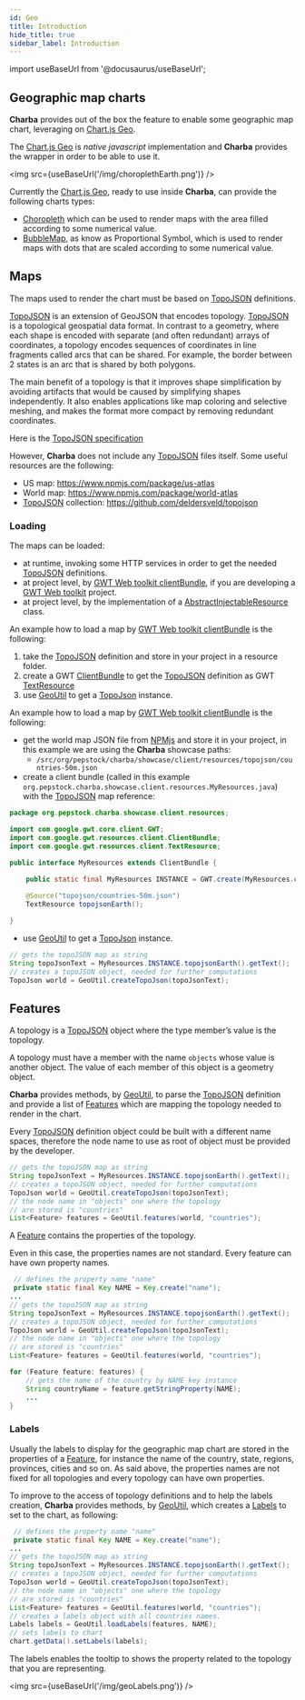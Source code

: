 ```yaml
---
id: Geo
title: Introduction
hide_title: true
sidebar_label: Introduction
---
```

import useBaseUrl from '@docusaurus/useBaseUrl';

## Geographic map charts

**Charba** provides out of the box the feature to enable some geographic map chart, leveraging on [Chart.js Geo](https://github.com/sgratzl/chartjs-chart-geo).

The [Chart.js Geo](https://github.com/sgratzl/chartjs-chart-geo) is *native javascript* implementation and **Charba** provides the wrapper in order to be able to use it.

<img src={useBaseUrl('/img/choroplethEarth.png')} />

Currently the [Chart.js Geo](https://github.com/sgratzl/chartjs-chart-geo), ready to use inside **Charba**, can provide the following charts types:

  * [Choropleth](ChartChoropleth) which can be used to render maps with the area filled according to some numerical value.
  * [BubbleMap](ChartBubbleMap), as know as Proportional Symbol, which is used to render maps with dots that are scaled according to some numerical value. 

## Maps

The maps used to render the chart must be based on [TopoJSON](https://github.com/topojson/topojson) definitions.

[TopoJSON](https://github.com/topojson/topojson) is an extension of GeoJSON that encodes topology. [TopoJSON](https://github.com/topojson/topojson) is a topological geospatial data format. In contrast to a geometry, where each shape is encoded with separate (and often redundant) arrays of coordinates, a topology encodes sequences of coordinates in line fragments called arcs that can be shared. For example, the border between 2 states is an arc that is shared by both polygons.

The main benefit of a topology is that it improves shape simplification by avoiding artifacts that would be caused by simplifying shapes independently. It also enables applications like map coloring and selective meshing, and makes the format more compact by removing redundant coordinates. 

Here is the [TopoJSON specification](https://github.com/topojson/topojson-specification)

However, **Charba** does not include any [TopoJSON](https://github.com/topojson/topojson) files itself. Some useful resources are the following:

  * US map: https://www.npmjs.com/package/us-atlas
  * World map: https://www.npmjs.com/package/world-atlas
  * [TopoJSON](https://github.com/topojson/topojson) collection: https://github.com/deldersveld/topojson

### Loading

The maps can be loaded:

  * at runtime, invoking some HTTP services in order to get the needed [TopoJSON](https://github.com/topojson/topojson) definitions.
  * at project level, by [GWT Web toolkit clientBundle](http://www.gwtproject.org/doc/latest/DevGuideClientBundle.html#TextResource), if you are developing a [GWT Web toolkit](http://www.gwtproject.org/) project.
  * at project level, by the implementation of a [AbstractInjectableResource](https://pepstock-org.github.io/Charba/6.3/org/pepstock/charba/client/resources/AbstractInjectableResource.html) class.

An example how to load a map by [GWT Web toolkit clientBundle](http://www.gwtproject.org/doc/latest/DevGuideClientBundle.html#TextResource) is the following:
  
  1. take the [TopoJSON](https://github.com/topojson/topojson) definition and store in your project in a resource folder.
  1. create a GWT [ClientBundle](http://www.gwtproject.org/doc/latest/DevGuideClientBundle.html) to get the [TopoJSON](https://github.com/topojson/topojson) definition as GWT [TextResource](http://www.gwtproject.org/doc/latest/DevGuideClientBundle.html#TextResource)
  1. use [GeoUtil](https://pepstock-org.github.io/Charba/6.3/org/pepstock/charba/client/geo/GeoUtil.html) to get a [TopoJson](https://pepstock-org.github.io/Charba/6.3/org/pepstock/charba/client/geo/TopoJson.html) instance.

An example how to load a map by [GWT Web toolkit clientBundle](http://www.gwtproject.org/doc/latest/DevGuideClientBundle.html#TextResource) is the following:

 * get the world map JSON file from [NPMjs](https://cdn.jsdelivr.net/npm/world-atlas@2/countries-50m.json) and store it in your project, in this example we are using the **Charba** showcase paths:
    * `/src/org/pepstock/charba/showcase/client/resources/topojson/countries-50m.json`
 * create a client bundle (called in this example `org.pepstock.charba.showcase.client.resources.MyResources.java`) with the [TopoJSON](https://github.com/topojson/topojson) map reference:

```java
package org.pepstock.charba.showcase.client.resources;

import com.google.gwt.core.client.GWT;
import com.google.gwt.resources.client.ClientBundle;
import com.google.gwt.resources.client.TextResource;

public interface MyResources extends ClientBundle {
	
	public static final MyResources INSTANCE = GWT.create(MyResources.class);

	@Source("topojson/countries-50m.json")
	TextResource topojsonEarth();

}    
```

 * use [GeoUtil](https://pepstock-org.github.io/Charba/6.3/org/pepstock/charba/client/geo/GeoUtil.html) to get a [TopoJson](https://pepstock-org.github.io/Charba/6.3/org/pepstock/charba/client/geo/TopoJson.html) instance.

```java
// gets the topoJSON map as string
String topoJsonText = MyResources.INSTANCE.topojsonEarth().getText();
// creates a topoJSON object, needed for further computations
TopoJson world = GeoUtil.createTopoJson(topoJsonText);
```

## Features

A topology is a [TopoJSON](https://github.com/topojson/topojson) object where the type member’s value is the topology.

A topology must have a member with the name `objects` whose value is another object. The value of each member of this object is a geometry object.

**Charba** provides methods, by [GeoUtil](https://pepstock-org.github.io/Charba/6.3/org/pepstock/charba/client/geo/GeoUtil.html), to parse the [TopoJSON](https://github.com/topojson/topojson) definition and provide a list of [Features](https://pepstock-org.github.io/Charba/6.3/org/pepstock/charba/client/geo/Feature.html) which are mapping the topology needed to render in the chart.

Every [TopoJSON](https://github.com/topojson/topojson) definition object could be built with a different name spaces, therefore the node name to use as root of object must be provided by the developer.

 ```java
// gets the topoJSON map as string
String topoJsonText = MyResources.INSTANCE.topojsonEarth().getText();
// creates a topoJSON object, needed for further computations
TopoJson world = GeoUtil.createTopoJson(topoJsonText);
// the node name in "objects" one where the topology
// are stored is "countries" 
List<Feature> features = GeoUtil.features(world, "countries");
```

A [Feature](https://pepstock-org.github.io/Charba/6.3/org/pepstock/charba/client/geo/Feature.html) contains the properties of the topology.

Even in this case, the properties names are not standard. Every feature can have own property names.

```java
 // defines the property name "name"
 private static final Key NAME = Key.create("name");
... 
// gets the topoJSON map as string
String topoJsonText = MyResources.INSTANCE.topojsonEarth().getText();
// creates a topoJSON object, needed for further computations
TopoJson world = GeoUtil.createTopoJson(topoJsonText);
// the node name in "objects" one where the topology
// are stored is "countries" 
List<Feature> features = GeoUtil.features(world, "countries");

for (Feature feature: features) {
    // gets the name of the country by NAME key instance
	String countryName = feature.getStringProperty(NAME);
	...
}
```

### Labels

Usually the labels to display for the geographic map chart are stored in the properties of a [Feature](https://pepstock-org.github.io/Charba/6.3/org/pepstock/charba/client/geo/Feature.html), for instance the name of the country, state, regions, provinces, cities and so on. As said above, the properties names are not fixed for all topologies and every topology can have own properties.

To improve to the access of topology definitions and to help the labels creation, **Charba** provides methods, by [GeoUtil](https://pepstock-org.github.io/Charba/6.3/org/pepstock/charba/client/geo/GeoUtil.html), which creates a [Labels](https://pepstock-org.github.io/Charba/6.3/org/pepstock/charba/client/data/Labels.html) to set to the chart, as following:

```java
 // defines the property name "name"
 private static final Key NAME = Key.create("name");
... 
// gets the topoJSON map as string
String topoJsonText = MyResources.INSTANCE.topojsonEarth().getText();
// creates a topoJSON object, needed for further computations
TopoJson world = GeoUtil.createTopoJson(topoJsonText);
// the node name in "objects" one where the topology
// are stored is "countries" 
List<Feature> features = GeoUtil.features(world, "countries");
// creates a labels object with all countries names.
Labels labels = GeoUtil.loadLabels(features, NAME);
// sets labels to chart
chart.getData().setLabels(labels);
```
  
The labels enables the tooltip to shows the property related to the topology that you are representing.

<img src={useBaseUrl('/img/geoLabels.png')} />
